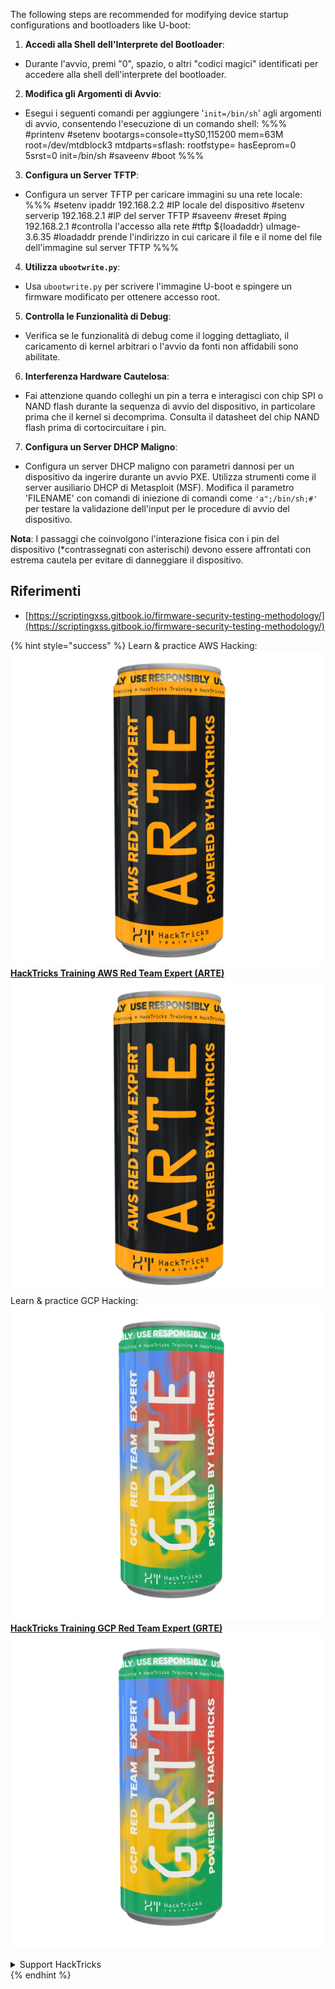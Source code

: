 The following steps are recommended for modifying device startup configurations and bootloaders like U-boot:

1. **Accedi alla Shell dell'Interprete del Bootloader**:
- Durante l'avvio, premi "0", spazio, o altri "codici magici" identificati per accedere alla shell dell'interprete del bootloader.

2. **Modifica gli Argomenti di Avvio**:
- Esegui i seguenti comandi per aggiungere '`init=/bin/sh`' agli argomenti di avvio, consentendo l'esecuzione di un comando shell:
%%%
#printenv
#setenv bootargs=console=ttyS0,115200 mem=63M root=/dev/mtdblock3 mtdparts=sflash:<partitiionInfo> rootfstype=<fstype> hasEeprom=0 5srst=0 init=/bin/sh
#saveenv
#boot
%%%

3. **Configura un Server TFTP**:
- Configura un server TFTP per caricare immagini su una rete locale:
%%%
#setenv ipaddr 192.168.2.2 #IP locale del dispositivo
#setenv serverip 192.168.2.1 #IP del server TFTP
#saveenv
#reset
#ping 192.168.2.1 #controlla l'accesso alla rete
#tftp ${loadaddr} uImage-3.6.35 #loadaddr prende l'indirizzo in cui caricare il file e il nome del file dell'immagine sul server TFTP
%%%

4. **Utilizza `ubootwrite.py`**:
- Usa `ubootwrite.py` per scrivere l'immagine U-boot e spingere un firmware modificato per ottenere accesso root.

5. **Controlla le Funzionalità di Debug**:
- Verifica se le funzionalità di debug come il logging dettagliato, il caricamento di kernel arbitrari o l'avvio da fonti non affidabili sono abilitate.

6. **Interferenza Hardware Cautelosa**:
- Fai attenzione quando colleghi un pin a terra e interagisci con chip SPI o NAND flash durante la sequenza di avvio del dispositivo, in particolare prima che il kernel si decomprima. Consulta il datasheet del chip NAND flash prima di cortocircuitare i pin.

7. **Configura un Server DHCP Maligno**:
- Configura un server DHCP maligno con parametri dannosi per un dispositivo da ingerire durante un avvio PXE. Utilizza strumenti come il server ausiliario DHCP di Metasploit (MSF). Modifica il parametro 'FILENAME' con comandi di iniezione di comandi come `'a";/bin/sh;#'` per testare la validazione dell'input per le procedure di avvio del dispositivo.

**Nota**: I passaggi che coinvolgono l'interazione fisica con i pin del dispositivo (*contrassegnati con asterischi) devono essere affrontati con estrema cautela per evitare di danneggiare il dispositivo.


## Riferimenti
* [https://scriptingxss.gitbook.io/firmware-security-testing-methodology/](https://scriptingxss.gitbook.io/firmware-security-testing-methodology/)


{% hint style="success" %}
Learn & practice AWS Hacking:<img src="/.gitbook/assets/arte.png" alt="" data-size="line">[**HackTricks Training AWS Red Team Expert (ARTE)**](https://training.hacktricks.xyz/courses/arte)<img src="/.gitbook/assets/arte.png" alt="" data-size="line">\
Learn & practice GCP Hacking: <img src="/.gitbook/assets/grte.png" alt="" data-size="line">[**HackTricks Training GCP Red Team Expert (GRTE)**<img src="/.gitbook/assets/grte.png" alt="" data-size="line">](https://training.hacktricks.xyz/courses/grte)

<details>

<summary>Support HackTricks</summary>

* Check the [**subscription plans**](https://github.com/sponsors/carlospolop)!
* **Join the** 💬 [**Discord group**](https://discord.gg/hRep4RUj7f) or the [**telegram group**](https://t.me/peass) or **follow** us on **Twitter** 🐦 [**@hacktricks\_live**](https://twitter.com/hacktricks\_live)**.**
* **Share hacking tricks by submitting PRs to the** [**HackTricks**](https://github.com/carlospolop/hacktricks) and [**HackTricks Cloud**](https://github.com/carlospolop/hacktricks-cloud) github repos.

</details>
{% endhint %}
